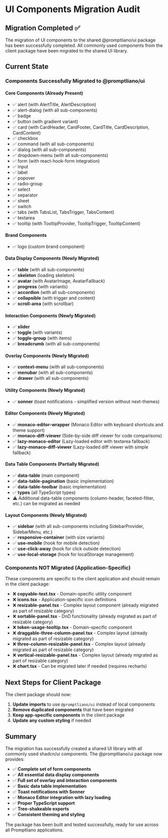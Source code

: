 # UI Components Migration Audit

## Migration Completed ✅

The migration of UI components to the shared @promptliano/ui package has been successfully completed. All commonly used components from the client package have been migrated to the shared UI library.

## Current State

### Components Successfully Migrated to @promptliano/ui

#### Core Components (Already Present)

- ✅ alert (with AlertTitle, AlertDescription)
- ✅ alert-dialog (with all sub-components)
- ✅ badge
- ✅ button (with gradient variant)
- ✅ card (with CardHeader, CardFooter, CardTitle, CardDescription, CardContent)
- ✅ checkbox
- ✅ command (with all sub-components)
- ✅ dialog (with all sub-components)
- ✅ dropdown-menu (with all sub-components)
- ✅ form (with react-hook-form integration)
- ✅ input
- ✅ label
- ✅ popover
- ✅ radio-group
- ✅ select
- ✅ separator
- ✅ sheet
- ✅ switch
- ✅ tabs (with TabsList, TabsTrigger, TabsContent)
- ✅ textarea
- ✅ tooltip (with TooltipProvider, TooltipTrigger, TooltipContent)

#### Brand Components

- ✅ logo (custom brand component)

#### Data Display Components (Newly Migrated)

- ✅ **table** (with all sub-components)
- ✅ **skeleton** (loading skeleton)
- ✅ **avatar** (with AvatarImage, AvatarFallback)
- ✅ **progress** (with variants)
- ✅ **accordion** (with all sub-components)
- ✅ **collapsible** (with trigger and content)
- ✅ **scroll-area** (with scrollbar)

#### Interaction Components (Newly Migrated)

- ✅ **slider**
- ✅ **toggle** (with variants)
- ✅ **toggle-group** (with items)
- ✅ **breadcrumb** (with all sub-components)

#### Overlay Components (Newly Migrated)

- ✅ **context-menu** (with all sub-components)
- ✅ **menubar** (with all sub-components)
- ✅ **drawer** (with all sub-components)

#### Utility Components (Newly Migrated)

- ✅ **sonner** (toast notifications - simplified version without next-themes)

#### Editor Components (Newly Migrated)

- ✅ **monaco-editor-wrapper** (Monaco Editor with keyboard shortcuts and theme support)
- ✅ **monaco-diff-viewer** (Side-by-side diff viewer for code comparisons)
- ✅ **lazy-monaco-editor** (Lazy-loaded editor with textarea fallback)
- ✅ **lazy-monaco-diff-viewer** (Lazy-loaded diff viewer with simple fallback)

#### Data Table Components (Partially Migrated)

- ✅ **data-table** (main component)
- ✅ **data-table-pagination** (basic implementation)
- ✅ **data-table-toolbar** (basic implementation)
- ✅ **types** (all TypeScript types)
- ⚠️ Additional data-table components (column-header, faceted-filter, etc.) can be migrated as needed

#### Layout Components (Newly Migrated)

- ✅ **sidebar** (with all sub-components including SidebarProvider, SidebarMenu, etc.)
- ✅ **responsive-container** (with size variants)
- ✅ **use-mobile** (hook for mobile detection)
- ✅ **use-click-away** (hook for click outside detection)
- ✅ **use-local-storage** (hook for localStorage management)

### Components NOT Migrated (Application-Specific)

These components are specific to the client application and should remain in the client package:

- ❌ **copyable-text.tsx** - Domain-specific utility component
- ❌ **icons.tsx** - Application-specific icon definitions
- ❌ **resizable-panel.tsx** - Complex layout component (already migrated as part of resizable category)
- ❌ **sortable-panel.tsx** - DnD functionality (already migrated as part of resizable category)
- ❌ **token-usage-tooltip.tsx** - Domain-specific component
- ❌ **draggable-three-column-panel.tsx** - Complex layout (already migrated as part of resizable category)
- ❌ **three-column-resizable-panel.tsx** - Complex layout (already migrated as part of resizable category)
- ❌ **vertical-resizable-panel.tsx** - Complex layout (already migrated as part of resizable category)
- ❌ **chart.tsx** - Can be migrated later if needed (requires recharts)

## Next Steps for Client Package

The client package should now:

1. **Update imports** to use `@promptliano/ui` instead of local components
2. **Remove duplicated components** that have been migrated
3. **Keep app-specific components** in the client package
4. **Update any custom styling** if needed

## Summary

The migration has successfully created a shared UI library with all commonly used shadcn/ui components. The @promptliano/ui package now provides:

- ✅ **Complete set of form components**
- ✅ **All essential data display components**
- ✅ **Full set of overlay and interaction components**
- ✅ **Basic data table implementation**
- ✅ **Toast notifications with Sonner**
- ✅ **Monaco Editor integration with lazy loading**
- ✅ **Proper TypeScript support**
- ✅ **Tree-shakeable exports**
- ✅ **Consistent theming and styling**

The package has been built and tested successfully, ready for use across all Promptliano applications.
